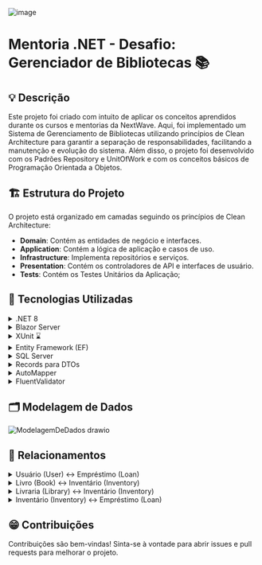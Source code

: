 ![image](https://github.com/andrecini/desafio-gerenciador-de-biblioteca/assets/79148213/16c27d61-7e75-445e-87a2-a5da8c221aed)

# Mentoria .NET - Desafio: Gerenciador de Bibliotecas 📚

## 💡 Descrição

Este projeto foi criado com intuito de aplicar os conceitos aprendidos durante os cursos e mentorias da NextWave. Aqui, foi implementado um Sistema de Gerenciamento de Bibliotecas utilizando princípios de Clean Architecture para garantir a separação de responsabilidades, facilitando a manutenção e evolução do sistema. Além disso, o projeto foi desenvolvido com os Padrões Repository e UnitOfWork e com os conceitos básicos de Programação Orientada a Objetos.

## 🏗️ Estrutura do Projeto

O projeto está organizado em camadas seguindo os princípios de Clean Architecture:

- **Domain**: Contém as entidades de negócio e interfaces.
- **Application**: Contém a lógica de aplicação e casos de uso.
- **Infrastructure**: Implementa repositórios e serviços.
- **Presentation**: Contém os controladores de API e interfaces de usuário.
- **Tests**: Contém os Testes Unitários da Aplicação;

## 🔎 Tecnologias Utilizadas

<details>
  <summary>.NET 8</summary>
  Utilizado como framework principal para o desenvolvimento da aplicação, proporcionando uma plataforma robusta e escalável para construir APIs e serviços web.
</details>

<details>
  <summary>Blazor Server</summary>
  Desenvolvimento do FrontEnd com Blazor Server para criar interfaces de usuário interativas e dinâmicas, aproveitando a execução no lado do servidor.
</details>

<details>
  <summary>XUnit ⌛</summary>
  (Carregando...)
  Planejado para ser utilizado para a escrita e execução de testes automatizados, garantindo a qualidade e a confiabilidade do código.
</details>

<details>
  <summary>Entity Framework (EF)</summary>
  Utilizado como ORM (Object-Relational Mapper) para facilitar a interação com o banco de dados SQL Server, simplificando operações CRUD (Create, Read, Update, Delete).
</details>

<details>
  <summary>SQL Server</summary>
  Banco de dados relacional utilizado para armazenar e gerenciar os dados da aplicação de forma eficiente e segura.
</details>

<details>
  <summary>Records para DTOs</summary>
  Utilizados para definir DTOs (Data Transfer Objects) de forma concisa e imutável, melhorando a clareza e a segurança do código ao transferir dados entre camadas.
</details>

<details>
  <summary>AutoMapper</summary>
  Utilizado para mapear automaticamente objetos de um tipo para outro, reduzindo a necessidade de código repetitivo e facilitando a transformação de dados entre diferentes camadas da aplicação.
</details>

<details>
  <summary>FluentValidator</summary>
  Utilizado para validação de dados de entrada de forma declarativa e fluente, garantindo que as regras de negócio sejam aplicadas de maneira consistente e centralizada.
</details>

## 🗂️ Modelagem de Dados

![ModelagemDeDados drawio](https://github.com/andrecini/desafio-gerenciador-de-biblioteca/assets/79148213/c2217ec9-0481-4097-9170-fb7d458f55a1)

## 🤝 Relacionamentos

<details>
  <summary>Usuário (User) ↔ Empréstimo (Loan)</summary>
  
  - **Descrição:** Um usuário pode ter múltiplos empréstimos. Um empréstimo é feito por um único usuário.
  - **Entidades:**
  
    ```csharp
    public class User
    {
        public int Id { get; set; }
        public string Name { get; set; }
        public string Email { get; set; }
        public string Phone { get; set; }
    }

    public class Loan
    {
        public int Id { get; set; }
        public int InventoryId { get; set; }
        public int UserId { get; set; }
        public DateTime LoanDate { get; set; }
        public DateTime LoanValidity { get; set; }
        public Inventory Inventory { get; set; }
        public User User { get; set; }
    }
    ```
</details>

<details>
  <summary>Livro (Book) ↔ Inventário (Inventory)</summary>
  
  - **Descrição:** Um livro pode estar em múltiplos inventários. Um inventário refere-se a um único livro.
  - **Entidades:**
  
    ```csharp
    public class Book
    {
        public int Id { get; set; }
        public string Title { get; set; }
        public string Author { get; set; }
        public string ISBN { get; set; }
        public int Year { get; set; }
    }

    public class Inventory
    {
        public int Id { get; set; }
        public int LibraryId { get; set; }
        public int BookId { get; set; }
        public Library Library { get; set; }
        public Book Book { get; set; }
    }
    ```
</details>

<details>
  <summary>Livraria (Library) ↔ Inventário (Inventory)</summary>
  
  - **Descrição:** Uma livraria pode ter múltiplos inventários. Um inventário pertence a uma única livraria.
  - **Entidades:**
  
    ```csharp
    public class Library
    {
        public int Id { get; set; }
        public string Name { get; set; }
        public string CNPJ { get; set; }
        public string Phone { get; set; }
    }

    public class Inventory
    {
        public int Id { get; set; }
        public int LibraryId { get; set; }
        public int BookId { get; set; }
        public Library Library { get; set; }
        public Book Book { get; set; }
    }
    ```
</details>

<details>
  <summary>Inventário (Inventory) ↔ Empréstimo (Loan)</summary>
  
  - **Descrição:** Um inventário pode ter múltiplos empréstimos. Um empréstimo refere-se a um único inventário.
  - **Entidades:**
    
    ```csharp
    public class Inventory
    {
        public int Id { get; set; }
        public int LibraryId { get; set; }
        public int BookId { get; set; }
        public Library Library { get; set; }
        public Book Book { get; set; }
    }

    public class Loan
    {
        public int Id { get; set; }
        public int InventoryId { get; set; }
        public int UserId { get; set; }
        public DateTime LoanDate { get; set; }
        public DateTime LoanValidity { get; set; }
        public Inventory Inventory { get; set; }
        public User User { get; set; }
    }
    ```
</details>

## 😁 Contribuições
Contribuições são bem-vindas! Sinta-se à vontade para abrir issues e pull requests para melhorar o projeto.





